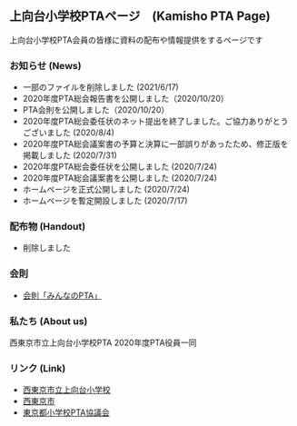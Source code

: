 ## 上向台小学校PTAページ　(Kamisho PTA Page)

上向台小学校PTA会員の皆様に資料の配布や情報提供をするページです

### お知らせ (News)
- 一部のファイルを削除しました (2021/6/17)
- 2020年度PTA総会報告書を公開しました（2020/10/20）
- PTA会則を公開しました（2020/10/20）
- 2020年度PTA総会委任状のネット提出を終了しました。ご協力ありがとうございました (2020/8/4)
- 2020年度PTA総会議案書の予算と決算に一部誤りがあったため、修正版を掲載しました (2020/7/31)
- 2020年度PTA総会委任状を公開しました (2020/7/24)
- 2020年度PTA総会議案書を公開しました (2020/7/24)
- ホームページを正式公開しました (2020/7/24)
- ホームページを暫定開設しました (2020/7/17)
<!---
[お知らせ一覧 (list)](https://xxx.example.com/)
-->

### 配布物 (Handout)
- 削除しました

<!---
[配布物一覧 (list)](https://xxx.example.com/)
-->

### 会則
- [会則「みんなのPTA」](constitution)

### 私たち (About us)

西東京市立上向台小学校PTA 2020年度PTA役員一同

### リンク (Link)

- [西東京市立上向台小学校](http://www.nishitokyo.ed.jp/e-kamimukoudai/ "kamisho")
- [西東京市](https://www.city.nishitokyo.lg.jp/ "Nishitokyo City Official Website")
- [東京都小学校PTA協議会](https://www.ptatokyo.com/ "Tokyo PTA")
